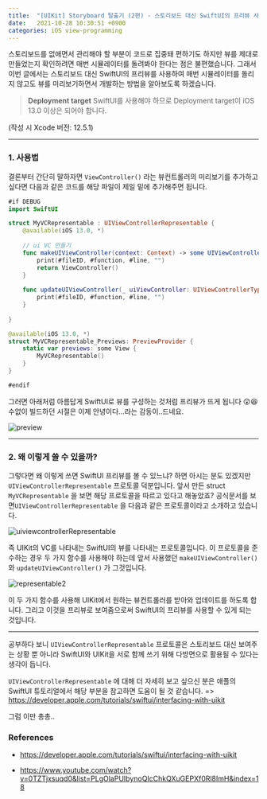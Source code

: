 ```yaml
---
title:  "[UIKit] Storyboard 탈출기 (2편) - 스토리보드 대신 SwiftUI의 프리뷰 사용하기"
date:   2021-10-28 10:30:51 +0900
categories: iOS view-programming
---
```




스토리보드를 없애면서 관리해야 할 부분이 코드로 집중돼 편하기도 하지만 뷰를 제대로 만들었는지 확인하려면 매번 시뮬레이터를 돌려봐야 한다는 점은 불편했습니다. 그래서 이번 글에서는 스토리보드 대신 SwiftUI의 프리뷰를 사용하여 매번 시뮬레이터를 돌리지 않고도 뷰를 미리보기하면서 개발하는 방법을 알아보도록 하겠습니다. 

>**Deployment target**
>SwiftUI를 사용해야 하므로 Deployment target이 iOS 13.0 이상은 되어야 합니다.

(작성 시 Xcode 버전: 12.5.1)

---

### 1. 사용법

결론부터 간단히 말하자면 `ViewController()` 라는 뷰컨트롤러의 미리보기를 추가하고 싶다면 다음과 같은 코드를 해당 파일이 제일 밑에 추가해주면 됩니다. 

```swift
#if DEBUG
import SwiftUI

struct MyVCRepresentable : UIViewControllerRepresentable {
    @available(iOS 13.0, *)
    
    // ui VC 만들기
    func makeUIViewController(context: Context) -> some UIViewController {
        print(#fileID, #function, #line, "")
        return ViewController()
    }
    
    func updateUIViewController(_ uiViewController: UIViewControllerType, context: Context) {
        print(#fileID, #function, #line, "")
    }
    
}

@available(iOS 13.0, *)
struct MyVCRepresentable_Previews: PreviewProvider {
    static var previews: some View {
        MyVCRepresentable()
    }
}

#endif

```

그러면 아래처럼 아름답게 SwiftUI로 뷰를 구성하는 것처럼 프리뷰가 뜨게 됩니다 😲😆 수없이 빌드하던 시절은 이제 안녕이다...라는 감동이..드네요.

![preview](https://user-images.githubusercontent.com/72622744/213934498-ecd5eb77-34d1-4263-9b75-ced2d3104583.jpeg)

---

### 2. 왜 이렇게 쓸 수 있을까?

그렇다면 왜 이렇게 쓰면 SwiftUI 프리뷰를 볼 수 있느냐? 하면 아시는 분도 있겠지만 `UIViewControllerRepresentable` 프로토콜 덕분입니다. 앞서 만든 struct `MyVCRepresentable` 을 보면 해당 프로토콜을 따르고 있다고 해놓았죠? 공식문서를 보면`UIViewControllerRepresentable` 을 다음과 같은 프로토콜이라고 소개하고 있습니다.

![uiviewcontrollerRepresentable](https://user-images.githubusercontent.com/72622744/213934502-17f70176-d535-4e03-be9b-ca57baa32383.jpeg)

즉 UIKit의 VC를 나타내는 SwiftUI의 뷰를 나타내는 프로토콜입니다. 이 프로토콜을 준수하는 경우 두 가지 함수를 사용해야 하는데 앞서 사용했던 `makeUIViewController()` 와 `updateUIViewController()` 가 그것입니다. 

![representable2](https://user-images.githubusercontent.com/72622744/213934508-78a3e1be-fa2d-4907-9949-5188bca0ad2f.jpeg)

이 두 가지 함수를 사용해 UIKit에서 원하는 뷰컨트롤러를 받아와 업데이트를 하도록 합니다. 그리고 이것을 프리뷰로 보여줌으로써 SwiftUI의 프리뷰를 사용할 수 있게 되는 것입니다.

---

공부하다 보니 `UIViewControllerRepresentable` 프로토콜은 스토리보드 대신 보여주는 상황 뿐 아니라 SwiftUI와 UIKit을 서로 함께 쓰기 위해 다방면으로 활용될 수 있다는 생각이 듭니다. 

 `UIViewControllerRepresentable` 에 대해 더 자세히 보고 싶으신 분은 애플의 SwiftUI 튜토리얼에서 해당 부분을 참고하면 도움이 될 것 같습니다.  => https://developer.apple.com/tutorials/swiftui/interfacing-with-uikit

그럼 이만 총총..

### References

- https://developer.apple.com/tutorials/swiftui/interfacing-with-uikit

- https://www.youtube.com/watch?v=0TZTjxsuqd0&list=PLgOlaPUIbynoQIcChkQXuGEPXf0Rl8ImH&index=18

  